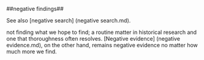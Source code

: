 ##negative findings##

See also [negative search] (negative search.md).

not finding what we hope to find; a routine matter in historical research and one that thoroughness often resolves. [Negative evidence] (negative evidence.md), on the other hand, remains negative evidence no matter how much more we find. 

